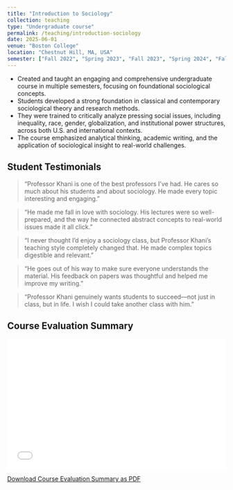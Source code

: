 ```yaml
---
title: "Introduction to Sociology"
collection: teaching
type: "Undergraduate course"
permalink: /teaching/introduction-sociology
date: 2025-06-01
venue: "Boston College"
location: "Chestnut Hill, MA, USA"
semester: ["Fall 2022", "Spring 2023", "Fall 2023", "Spring 2024", "Fall 2024"]
---
```


- Created and taught an engaging and comprehensive undergraduate course in multiple semesters, focusing on foundational sociological concepts.
- Students developed a strong foundation in classical and contemporary sociological theory and research methods.
- They were trained to critically analyze pressing social issues, including inequality, race, gender, globalization, and institutional power structures, across both U.S. and international contexts.
- The course emphasized analytical thinking, academic writing, and the application of sociological insight to real-world challenges.

## Student Testimonials

> “Professor Khani is one of the best professors I’ve had. He cares so much about his students and about sociology. He made every topic interesting and engaging.”

> “He made me fall in love with sociology. His lectures were so well-prepared, and the way he connected abstract concepts to real-world issues made it all click.”

> “I never thought I’d enjoy a sociology class, but Professor Khani’s teaching style completely changed that. He made complex topics digestible and relevant.”

> “He goes out of his way to make sure everyone understands the material. His feedback on papers was thoughtful and helped me improve my writing.”

> “Professor Khani genuinely wants students to succeed—not just in class, but in life. I wish I could take another class with him.”

## Course Evaluation Summary

<iframe src="/files/Intro%20Sociology%20Dashboard.pdf" width="100%" height="300px" frameborder="0.50">
  <p>Your browser does not support PDFs. 
  <a href="/files/Intro%20Sociology%20Dashboard.pdf">Download the PDF</a>.</p>
</iframe>

[Download Course Evaluation Summary as PDF](/files/Intro%20Sociology%20Dashboard.pdf)
